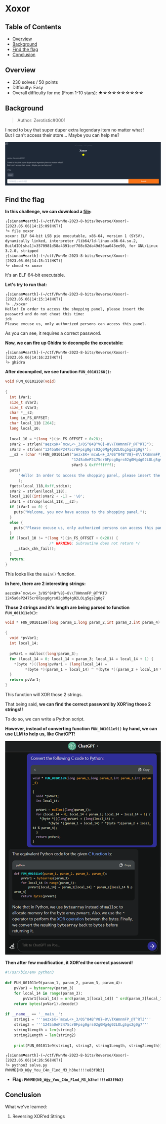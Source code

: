 # Xoxor

## Table of Contents

- [Overview](#overview)
- [Background](#background)
- [Find the flag](#find-the-flag)
- [Conclusion](#conclusion)

## Overview

- 230 solves / 50 points
- Difficulty: Easy
- Overall difficulty for me (From 1-10 stars): ★☆☆☆☆☆☆☆☆☆

## Background

> Author: Zerotistic#0001

I need to buy that super duper extra legendary item no matter what !  
But I can't access their store... Maybe you can help me?

![](https://raw.githubusercontent.com/siunam321/CTF-Writeups/main/PwnMe-2023-8-bits/images/Pasted%20image%2020230506141449.png)

## Find the flag

**In this challenge, we can download a [file](https://github.com/siunam321/CTF-Writeups/blob/main/PwnMe-2023-8-bits/Reverse/Xoxor/xoxor):**
```shell
┌[siunam♥earth]-(~/ctf/PwnMe-2023-8-bits/Reverse/Xoxor)-[2023.05.06|14:15:09(HKT)]
└> file xoxor         
xoxor: ELF 64-bit LSB pie executable, x86-64, version 1 (SYSV), dynamically linked, interpreter /lib64/ld-linux-x86-64.so.2, BuildID[sha1]=3570981d58a4391cef708c82da49d36aa043ee90, for GNU/Linux 3.2.0, stripped
┌[siunam♥earth]-(~/ctf/PwnMe-2023-8-bits/Reverse/Xoxor)-[2023.05.06|14:15:11(HKT)]
└> chmod +x xoxor
```

It's an ELF 64-bit executable.

**Let's try to run that:**
```shell
┌[siunam♥earth]-(~/ctf/PwnMe-2023-8-bits/Reverse/Xoxor)-[2023.05.06|14:15:14(HKT)]
└> ./xoxor         
Hello! In order to access the shopping panel, please insert the password and do not cheat this time:
idk
Please excuse us, only authorized persons can access this panel.
```

As you can see, it requires a correct password.

**Now, we can fire up Ghidra to decompile the executable:**
```shell
┌[siunam♥earth]-(~/ctf/PwnMe-2023-8-bits/Reverse/Xoxor)-[2023.05.06|14:16:22(HKT)]
└> ghidra
```

**After decompiled, we see function `FUN_00101268()`:**
```c
void FUN_00101268(void)

{
  int iVar1;
  size_t sVar2;
  size_t sVar3;
  char *__s2;
  long in_FS_OFFSET;
  char local_118 [264];
  long local_10;
  
  local_10 = *(long *)(in_FS_OFFSET + 0x28);
  sVar2 = strlen("aezx$K+`mcwL<+_3/0S^84B^V8}~8\\TXWmnmFP_@T^RTJ");
  sVar3 = strlen("1245a0eP2475cr0Fpsg0grs02g0Mg4g02LOLg5gs2g0g7");
  __s2 = (char *)FUN_001011e9("aezx$K+`mcwL<+_3/0S^84B^V8}~8\\TXWmnmFP_@T^RTJ",
                              "1245a0eP2475cr0Fpsg0grs02g0Mg4g02LOLg5gs2g0g7",sVar2 & 0xffffffff,
                              sVar3 & 0xffffffff);
  puts(
      "Hello! In order to access the shopping panel, please insert the password and do not cheat thi s time:"
      );
  fgets(local_118,0xff,stdin);
  sVar2 = strlen(local_118);
  local_118[(int)sVar2 + -1] = '\0';
  iVar1 = strcmp(local_118,__s2);
  if (iVar1 == 0) {
    puts("Welcome, you now have access to the shopping panel.");
  }
  else {
    puts("Please excuse us, only authorized persons can access this panel.");
  }
  if (local_10 != *(long *)(in_FS_OFFSET + 0x28)) {
                    /* WARNING: Subroutine does not return */
    __stack_chk_fail();
  }
  return;
}
```

This looks like the `main()` function.

**In here, there are 2 interesting strings:**
```
aezx$K+`mcwL<+_3/0S^84B^V8}~8\\TXWmnmFP_@T^RTJ
1245a0eP2475cr0Fpsg0grs02g0Mg4g02LOLg5gs2g0g7
```

**Those 2 strings and it's length are being parsed to function `FUN_001011e9()`:**
```c
void * FUN_001011e9(long param_1,long param_2,int param_3,int param_4)

{
  void *pvVar1;
  int local_14;
  
  pvVar1 = malloc((long)param_3);
  for (local_14 = 0; local_14 < param_3; local_14 = local_14 + 1) {
    *(byte *)((long)pvVar1 + (long)local_14) =
         *(byte *)(param_1 + local_14) ^ *(byte *)(param_2 + local_14 % param_4);
  }
  return pvVar1;
}
```

This function will XOR those 2 strings.

That being said, **we can find the correct password by XOR'ing those 2 strings!!**

To do so, we can write a Python script.

**However, instead of converting function `FUN_001011e9()` by hand, we can use LLM to help us, like ChatGPT!**

![](https://raw.githubusercontent.com/siunam321/CTF-Writeups/main/PwnMe-2023-8-bits/images/Pasted%20image%2020230506142948.png)

**Then after few modification, it XOR'ed the correct password!**
```py
#!/usr/bin/env python3

def FUN_001011e9(param_1, param_2, param_3, param_4):
    pvVar1 = bytearray(param_3)
    for local_14 in range(param_3):
        pvVar1[local_14] = ord(param_1[local_14]) ^ ord(param_2[local_14 % param_4])
    return bytes(pvVar1).decode()

if __name__ == '__main__':
    string1 = '''aezx$K+`mcwL<+_3/0S^84B^V8}~8\\TXWmnmFP_@T^RTJ'''
    string2 = '''1245a0eP2475cr0Fpsg0grs02g0Mg4g02LOLg5gs2g0g7'''
    string1Length = len(string1)
    string2Length = len(string2)

    print(FUN_001011e9(string1, string2, string1Length, string2Length))
```

```shell
┌[siunam♥earth]-(~/ctf/PwnMe-2023-8-bits/Reverse/Xoxor)-[2023.05.06|14:26:56(HKT)]
└> python3 solve.py
PWNME{N0_W@y_You_C4n_F1nd_M3_h3he!!!!e83f9b3}
```

- **Flag: `PWNME{N0_W@y_You_C4n_F1nd_M3_h3he!!!!e83f9b3}`**

## Conclusion

What we've learned:

1. Reversing XOR'ed Strings